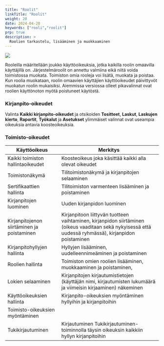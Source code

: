 ```yaml
---
title: "Roolit"
linkTitle: "Roolit"
weight: 20
date: 2024-04-20
keywords: ["rooli","roolit"]
prp: true
description: >
  Roolien tarkastelu, lisääminen ja muokkaaminen
---
```


![](/img/fi/toimisto/jarjestelmaoikeudet.png)

Rooleilla määritellään joukko käyttöoikeuksia, jotka kaikilla roolin omaavilla käyttäjillä on.  Järjestelmäroolit on annettu valmiina eikä niitä voida toimistossa muokata. Toimiston omia rooleja voi lisätä, muokata ja poistaa. Kun roolia muokataan, roolin omaavien käyttäjien käyttöoikeudet päivittyvöt muokatun roolin mukaisiksi. Aiemmissa versiossa olleet pikavalinnat ovat roolien käyttönoton myötä poistuneet käytöstä. 

### Kirjanpito-oikeudet

Valinta **Kaikki kirjanpito-oikeudet** ja otsikoiden **Tositteet**, **Laskut**, **Laskujen kierto**, **Raportit**, **Työkalut** ja **Asetukset** ylimmäiset valinnat ovat useampia oikeuksia antavia koosteoikeuksia.

<!-- 
Emme suosittele **Käyttöoikeuksien myöntäminen** -oikeuden käyttämistä tilitoimistoille. Valintaa tarvitaan oikeuksen hallintaan Asetukset-välilehden kautta, ja suosittelemme keskitettyä oikeuksien hallintaa **Toimisto**-välilehdellä (oikeudet **Yksittäisten käyttöoikeuksen myöntäminen** ja **Käyttäjäryhmien muokkaaminen**). -->

### Toimisto-oikeudet

| Käyttöoikeus | Merkitys |
|--------------|----------|
| Kaikki toimiston hallintaoikeudet | Koosteoikeus joka käsittää kaikki alla olevat oikeudet
| Toimistonäkymä | Tilitoimistonäkymä ja kirjanpitojen selaaminen 
| Sertifikaattien hallinta | Tilitoimiston varmenteen lisääminen ja poistaminen |
| Kirjanpitojen luominen  | Uuden kirjanpidon luominen |
| Kirjanpitojenon siirtäminen ja poistaminen | Kirjanpitoon liittyvän tuotteen vaihtaminen, kirjanpidon siirtäminen (oikeus vaaditaan sekä nykyisessä että uudessä ryhmässä), kirjanpidon poistaminen
| Kirjanpitohyllyjen hallinta | Hyllyjen lisääminen, uudelleennimeäminen ja poistaminen
| Roolien hallinta | Toimiston omien roolien lisääminen, muokkaaminen ja poistaminen, 
| Lokien selaaminen | Kirjanpitojen kirjautumistietojen (käyttäjän nimi, kirjautumisten lukumäärä ja viimeisin kirjaaminen) näkeminen |
| Käyttöoikeuksien hallinta | Kirjanpito-oikeuksien myöntäminen hyllyihin ja kirjanpitoihin
| Toimisto-oikeuksien myöntäminen |
| Tukikirjautuminen | Kirjautuminen Tukikirjautuminen-toiminnolla täysin oikeuksin kaikkiin hyllyn kirjanpitoihin |


